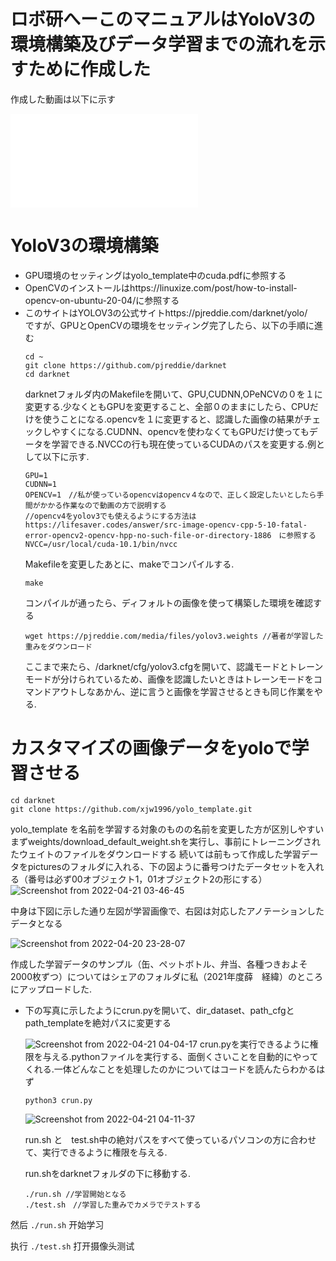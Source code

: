 #   ロボ研へーこのマニュアルはYoloV3の環境構築及びデータ学習までの流れを示すために作成した
作成した動画は以下に示す
<iframe src="//player.bilibili.com/player.html?aid=73316901&bvid=BV1VE41117r4&cid=125414920&page=1" scrolling="no" border="0" frameborder="no" framespacing="0" allowfullscreen="true"> </iframe>


# YoloV3の環境構築
- GPU環境のセッティングはyolo_template中のcuda.pdfに参照する
- OpenCVのインストールはhttps://linuxize.com/post/how-to-install-opencv-on-ubuntu-20-04/に参照する
- このサイトはYOLOV3の公式サイトhttps://pjreddie.com/darknet/yolo/　
  ですが、GPUとOpenCVの環境をセッティング完了したら、以下の手順に進む
  ```
  cd ~
  git clone https://github.com/pjreddie/darknet
  cd darknet
  ```
  darknetフォルダ内のMakefileを開いて、GPU,CUDNN,OPeNCVの０を１に変更する.少なくともGPUを変更すること、全部０のままにしたら、CPUだけを使うことになる.opencvを１に変更すると、認識した画像の結果がチェックしやすくになる.CUDNN、opencvを使わなくてもGPUだけ使ってもデータを学習できる.NVCCの行も現在使っているCUDAのパスを変更する.例として以下に示す.
  ```
  GPU=1
  CUDNN=1
  OPENCV=1　//私が使っているopencvはopencv４なので、正しく設定したいとしたら手間がかかる作業なので動画の方で説明する
  //opencv4をyolov3でも使えるようにする方法はhttps://lifesaver.codes/answer/src-image-opencv-cpp-5-10-fatal-error-opencv2-opencv-hpp-no-such-file-or-directory-1886　に参照する
  NVCC=/usr/local/cuda-10.1/bin/nvcc
  ```
  Makefileを変更したあとに、makeでコンパイルする.
  ```
  make
  ```
  コンパイルが通ったら、ディフォルトの画像を使って構築した環境を確認する
  ```
  wget https://pjreddie.com/media/files/yolov3.weights //著者が学習した重みをダウンロード
  ```
  ここまで来たら、/darknet/cfg/yolov3.cfgを開いて、認識モードとトレーンモードが分けられているため、画像を認識したいときはトレーンモードをコマンドアウトしなあかん、逆に言うと画像を学習させるときも同じ作業をやる.
  
 # カスタマイズの画像データをyoloで学習させる
 ```
 cd darknet
 git clone https://github.com/xjw1996/yolo_template.git
 ```
 yolo_template を名前を学習する対象のものの名前を変更した方が区別しやすい まずweights/download_default_weight.shを実行し、事前にトレーニングされたウェイトのファイルをダウンロードする 続いては前もって作成した学習データをpicturesのフォルダに入れる、下の図ように番号つけたデータセットを入れる（番号は必ず00オブジェクト1，01オブジェクト2の形にする）
 ![Screenshot from 2022-04-21 03-46-45](https://user-images.githubusercontent.com/50350039/164308407-8879dab1-41cb-4ea2-a388-b8e35886af91.png)

 中身は下図に示した通り左図が学習画像で、右図は対応したアノテーションしたデータとなる
 
  ![Screenshot from 2022-04-20 23-28-07](https://user-images.githubusercontent.com/50350039/164302344-1783b8f5-2c56-47fd-9468-0ceb1f9f761e.png)

  作成した学習データのサンプル（缶、ペットボトル、弁当、各種つきおよそ2000枚ずつ）についてはシェアのフォルダに私（2021年度薛　経緯）のところにアップロードした.
- 下の写真に示したようにcrun.pyを開いて、dir_dataset、path_cfgとpath_templateを絶対パスに変更する
  
  ![Screenshot from 2022-04-21 04-04-17](https://user-images.githubusercontent.com/50350039/164304243-5f994045-667c-4758-8e7e-4151cbe5ae7d.png)
  crun.pyを実行できるように権限を与える.pythonファイルを実行する、面倒くさいことを自動的にやってくれる.一体どんなことを処理したのかについてはコードを読んたらわかるはず
  ```
  python3 crun.py
  ```
  ![Screenshot from 2022-04-21 04-11-37](https://user-images.githubusercontent.com/50350039/164305231-df400837-5124-4891-802c-42f20f8c4896.png)
  
  run.sh と　test.sh中の絶対パスをすべて使っているパソコンの方に合わせて、実行できるように権限を与える.
  
  run.shをdarknetフォルダの下に移動する.
  ```
  ./run.sh //学習開始となる
  ./test.sh　//学習した重みでカメラでテストする
  ```
  
  


然后 `./run.sh` 开始学习

执行 `./test.sh` 打开摄像头测试
